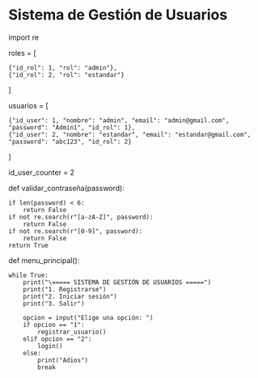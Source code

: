# Sistema de Gestión de Usuarios 
import re

roles = [

    {"id_rol": 1, "rol": "admin"},
    {"id_rol": 2, "rol": "estandar"}
]

usuarios = [

    {"id_user": 1, "nombre": "admin", "email": "admin@gmail.com", "password": "Admin1", "id_rol": 1},
    {"id_user": 2, "nombre": "estandar", "email": "estandar@gmail.com", "password": "abc123", "id_rol": 2}
]

id_user_counter = 2

def validar_contraseña(password):

    if len(password) < 6:
        return False
    if not re.search(r"[a-zA-Z]", password):
        return False
    if not re.search(r"[0-9]", password):
        return False
    return True

def menu_principal():

    while True:
        print("\===== SISTEMA DE GESTIÓN DE USUARIOS =====")
        print("1. Registrarse")
        print("2. Iniciar sesión")
        print("3. Salir")
        
        opcion = input("Elige una opción: ")
        if opcion == "1":
            registrar_usuario()
        elif opcion == "2":
            login()
        else: 
            print("Adios")
            break
